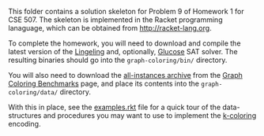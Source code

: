 This folder contains a solution skeleton for Problem 9 of Homework
1 for CSE 507. The skeleton is implemented in the Racket programming lanaguage,
which can be obtained from http://racket-lang.org.

To complete the homework, you will need to download and compile
the latest version of the
[Lingeling](http://fmv.jku.at/lingeling/) and, optionally,
[Glucose](http://www.labri.fr/perso/lsimon/glucose/) SAT solver.  The resulting 
binaries should go into the `graph-coloring/bin/` directory.

You will also need to download the [all-instances archive](https://sites.google.com/site/graphcoloring/files/all-instaces.tar.gz) from the [Graph Coloring Benchmarks](https://sites.google.com/site/graphcoloring/) page, and place its contents into the `graph-coloring/data/` directory.

With this in place, see the [examples.rkt](src/examples.rkt) file for a quick tour of the data-structures and procedures you may want to use to implement the [k-coloring](src/k-coloring.rkt) encoding. 